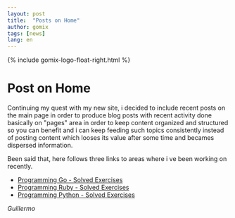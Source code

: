 ```yaml
---
layout: post
title:  "Posts on Home"
author: gomix
tags: [news]
lang: en
---
```

{% include gomix-logo-float-right.html %}
# Post on Home

Continuing my quest with my new site, i decided to include recent posts on the main page in order to produce blog posts with recent activity done basically on "pages" area in order to keep content organized and structured so you can benefit and i can keep feeding such topics consistently instead of posting content which looses its value after some time and becames dispersed information.
<!--more-->

Been said that, here follows three links to areas where i ve been working on recently.

* [Programming Go - Solved Exercises](/programming/go/exercism.html)
* [Programming Ruby - Solved Exercises](/programming/ruby/exercism.html)
* [Programming Python - Solved Exercises](/programming/python/exercism.html)

_Guillermo_
